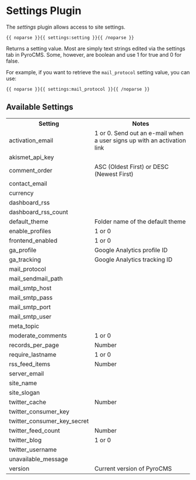 # Settings Plugin

The _settings_ plugin allows access to site settings.

	{{ noparse }}{{ settings:setting }}{{ /noparse }}
	
Returns a setting value. Most are simply text strings edited via the settings tab in PyroCMS. Some, however, are boolean and use 1 for true and 0 for false.

For example, if you want to retrieve the `mail_protocol` setting value, you can use:

	{{ noparse }}{{ settings:mail_protocol }}{{ /noparse }}

## Available Settings

<table cellpadding="0" cellspacing="0">
	<tbody>
		<tr>
			<th>Setting</th>
			<th>Notes</th>
		</tr>
		<tr>
			<td width="210">activation_email</td>
			<td>1 or 0. Send out an e-mail when a user signs up with an activation link</td>
		</tr>
		<tr>
			<td>akismet_api_key</td>
			<td>&nbsp;</td>
		</tr>
		<tr>
			<td>comment_order</td>
			<td>ASC (Oldest First) or DESC (Newest First)</td>
		</tr>
		<tr>
			<td>contact_email</td>
			<td>&nbsp;</td>
		</tr>
		<tr>
			<td>currency</td>
			<td>&nbsp;</td>
		</tr>
		<tr>
			<td>dashboard_rss</td>
			<td>&nbsp;</td>
		</tr>
		<tr>
			<td>dashboard_rss_count</td>
			<td>&nbsp;</td>
		</tr>
		<tr>
			<td>default_theme</td>
			<td>Folder name of the default theme</td>
		</tr>
		<tr>
			<td>enable_profiles</td>
			<td>1 or 0</td>
		</tr>
		<tr>
			<td>frontend_enabled</td>
			<td>1 or 0</td>
		</tr>
		<tr>
			<td>ga_profile</td>
			<td>Google Analytics profile ID</td>
		</tr>
		<tr>
			<td>ga_tracking</td>
			<td>Google Analytics tracking ID</td>
		</tr>
		<tr>
			<td>mail_protocol</td>
			<td>&nbsp;</td>
		</tr>
		<tr>
			<td>mail_sendmail_path</td>
			<td>&nbsp;</td>
		</tr>
		<tr>
			<td>mail_smtp_host</td>
			<td>&nbsp;</td>
		</tr>
		<tr>
			<td>mail_smtp_pass</td>
			<td>&nbsp;</td>
		</tr>
		<tr>
			<td>mail_smtp_port</td>
			<td>&nbsp;</td>
		</tr>
		<tr>
			<td>mail_smtp_user</td>
			<td>&nbsp;</td>
		</tr>
		<tr>
			<td>meta_topic</td>
			<td>&nbsp;</td>
		</tr>
		<tr>
			<td>moderate_comments</td>
			<td>1 or 0</td>
		</tr>
		<tr>
			<td>records_per_page</td>
			<td>Number</td>
		</tr>
		<tr>
			<td>require_lastname</td>
			<td>1 or 0</td>
		</tr>
		<tr>
			<td>rss_feed_items</td>
			<td>Number</td>
		</tr>
		<tr>
			<td>server_email</td>
			<td>&nbsp;</td>
		</tr>
		<tr>
			<td>site_name</td>
			<td>&nbsp;</td>
		</tr>
		<tr>
			<td>site_slogan</td>
			<td>&nbsp;</td>
		</tr>
		<tr>
			<td>twitter_cache</td>
			<td>Number</td>
		</tr>
		<tr>
			<td>twitter_consumer_key</td>
			<td>&nbsp;</td>
		</tr>
		<tr>
			<td>twitter_consumer_key_secret</td>
			<td>&nbsp;</td>
		</tr>
		<tr>
			<td>twitter_feed_count</td>
			<td>Number</td>
		</tr>
		<tr>
			<td>twitter_blog</td>
			<td>1 or 0</td>
		</tr>
		<tr>
			<td>twitter_username</td>
			<td>&nbsp;</td>
		</tr>
		<tr>
			<td>unavailable_message</td>
			<td>&nbsp;</td>
		</tr>
		<tr>
			<td>version</td>
			<td>Current version of PyroCMS</td>
		</tr>
	</tbody>
</table>